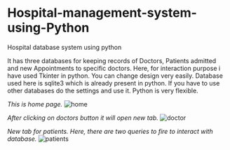 # Hospital-management-system-using-Python
Hospital database system using python

It has three databases for keeping records of Doctors, Patients admitted and new Appointments to specific doctors. Here, for interaction purpose i have used Tkinter in python. You can change design very easily. 
Database used here is sqlite3 which is already present in python. If you have to use other databases do the settings and use it. Python is very flexible. 



_This is home page._
![home](https://user-images.githubusercontent.com/41498538/82794870-c7a24080-9e90-11ea-8870-9a79f2de713f.JPG)

_After clicking on doctors button it will open new tab._
![doctor](https://user-images.githubusercontent.com/41498538/82794869-c7a24080-9e90-11ea-8796-43a244701de6.JPG)

_New tab for patients. Here, there are two queries to fire to interact with database._
![patients](https://user-images.githubusercontent.com/41498538/82794864-c5d87d00-9e90-11ea-9663-c725f0064b92.JPG)
